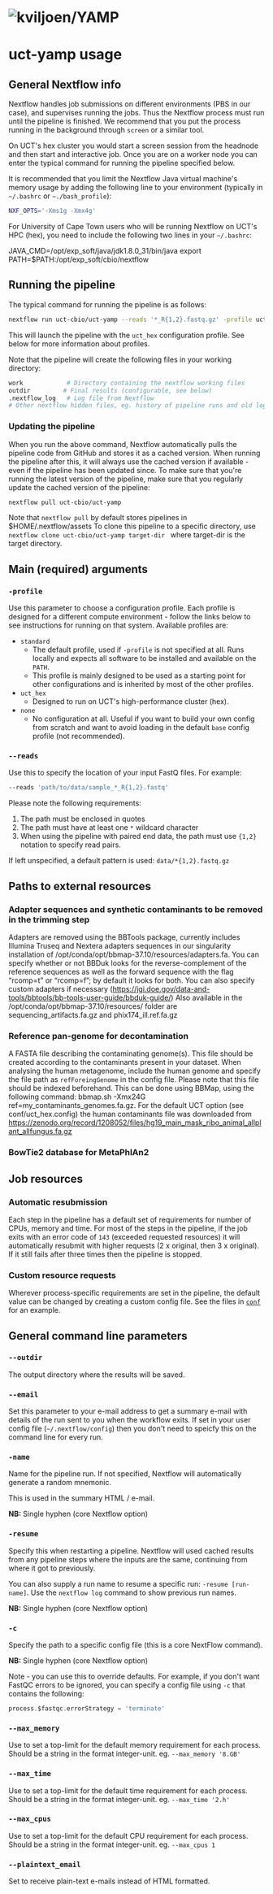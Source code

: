 # ![kviljoen/YAMP](/assets/cbio_logo.png)
# uct-yamp usage

## General Nextflow info
Nextflow handles job submissions on different environments (PBS in our case), and supervises running the jobs. Thus the Nextflow process must run until the pipeline is finished. We recommend that you put the process running in the background through `screen` or a similar tool. 

On UCT's hex cluster you would start a screen session from the headnode and then start and interactive job. Once you are on a worker node you can enter the typical command for running the pipeline specified below.

It is recommended that you limit the Nextflow Java virtual machine's memory usage by adding the following line to your environment (typically in `~/.bashrc` or `~./bash_profile`):

```bash
NXF_OPTS='-Xms1g -Xmx4g'
```
For University of Cape Town users who will be running Nextflow on UCT's HPC (hex), you need to include the following two lines in your `~/.bashrc`:

JAVA_CMD=/opt/exp_soft/java/jdk1.8.0_31/bin/java
export PATH=$PATH:/opt/exp_soft/cbio/nextflow

## Running the pipeline
The typical command for running the pipeline is as follows:
```bash
nextflow run uct-cbio/uct-yamp --reads '*_R{1,2}.fastq.gz' -profile uct_hex
```

This will launch the pipeline with the `uct_hex` configuration profile. See below for more information about profiles.

Note that the pipeline will create the following files in your working directory:

```bash
work            # Directory containing the nextflow working files
outdir         # Final results (configurable, see below)
.nextflow_log   # Log file from Nextflow
# Other nextflow hidden files, eg. history of pipeline runs and old logs.
```

### Updating the pipeline
When you run the above command, Nextflow automatically pulls the pipeline code from GitHub and stores it as a cached version. When running the pipeline after this, it will always use the cached version if available - even if the pipeline has been updated since. To make sure that you're running the latest version of the pipeline, make sure that you regularly update the cached version of the pipeline:

```bash
nextflow pull uct-cbio/uct-yamp
```
Note that `nextflow pull` by default stores pipelines in $HOME/.nextflow/assets To clone this pipeline to a specific directory, use `nextflow clone uct-cbio/uct-yamp target-dir ` where target-dir is the target directory.

## Main (required) arguments

### `-profile`
Use this parameter to choose a configuration profile. Each profile is designed for a different compute environment - follow the links below to see instructions for running on that system. Available profiles are:

* `standard`
    * The default profile, used if `-profile` is not specified at all. Runs locally and expects all software to be installed and available on the `PATH`.
    * This profile is mainly designed to be used as a starting point for other configurations and is inherited by most of the other profiles.
* `uct_hex`
    * Designed to run on UCT's high-performance cluster (hex).
* `none`
    * No configuration at all. Useful if you want to build your own config from scratch and want to avoid loading in the default `base` config profile (not recommended).

### `--reads`
Use this to specify the location of your input FastQ files. For example:

```bash
--reads 'path/to/data/sample_*_R{1,2}.fastq'
```

Please note the following requirements:

1. The path must be enclosed in quotes
2. The path must have at least one `*` wildcard character
3. When using the pipeline with paired end data, the path must use `{1,2}` notation to specify read pairs.

If left unspecified, a default pattern is used: `data/*{1,2}.fastq.gz`

## Paths to external resources
### Adapter sequences and synthetic contaminants to be removed in the trimming step
Adapters are removed using the BBTools package, currently includes Illumina Truseq and Nextera adapters sequences in our singularity installation of /opt/conda/opt/bbmap-37.10/resources/adapters.fa. You can specify whether or not BBDuk looks for the reverse-complement of the reference sequences as well as the forward sequence with the flag “rcomp=t” or “rcomp=f”; by default it looks for both. You can also specify custom adapters if necessary (https://jgi.doe.gov/data-and-tools/bbtools/bb-tools-user-guide/bbduk-guide/)
Also available in the /opt/conda/opt/bbmap-37.10/resources/ folder are sequencing_artifacts.fa.gz and phix174_ill.ref.fa.gz 

### Reference pan-genome for decontamination
A FASTA file describing the contaminating genome(s). This file should be created according to the contaminants present in your dataset. When analysing the human metagenome, include the human genome and specify the file path as `refForeingGenome` in the config file. Please note that this file should be indexed beforehand. This can be done using BBMap, using the following command: bbmap.sh -Xmx24G ref=my_contaminants_genomes.fa.gz. For the default UCT option (see conf/uct_hex.config) the human contaminants file was downloaded from https://zenodo.org/record/1208052/files/hg19_main_mask_ribo_animal_allplant_allfungus.fa.gz

### BowTie2 database for MetaPhlAn2


## Job resources
### Automatic resubmission
Each step in the pipeline has a default set of requirements for number of CPUs, memory and time. For most of the steps in the pipeline, if the job exits with an error code of `143` (exceeded requested resources) it will automatically resubmit with higher requests (2 x original, then 3 x original). If it still fails after three times then the pipeline is stopped.

### Custom resource requests
Wherever process-specific requirements are set in the pipeline, the default value can be changed by creating a custom config file. See the files in [`conf`](../conf) for an example.

## General command line parameters
### `--outdir`
The output directory where the results will be saved.

### `--email`
Set this parameter to your e-mail address to get a summary e-mail with details of the run sent to you when the workflow exits. If set in your user config file (`~/.nextflow/config`) then you don't need to speicfy this on the command line for every run.

### `-name`
Name for the pipeline run. If not specified, Nextflow will automatically generate a random mnemonic.

This is used in the summary HTML / e-mail.

**NB:** Single hyphen (core Nextflow option)

### `-resume`
Specify this when restarting a pipeline. Nextflow will used cached results from any pipeline steps where the inputs are the same, continuing from where it got to previously.

You can also supply a run name to resume a specific run: `-resume [run-name]`. Use the `nextflow log` command to show previous run names.

**NB:** Single hyphen (core Nextflow option)

### `-c`
Specify the path to a specific config file (this is a core NextFlow command).

**NB:** Single hyphen (core Nextflow option)

Note - you can use this to override defaults. For example, if you don't want FastQC errors to be ignored, you can specify a config file using `-c` that contains the following:

```groovy
process.$fastqc.errorStrategy = 'terminate'
```

### `--max_memory`
Use to set a top-limit for the default memory requirement for each process.
Should be a string in the format integer-unit. eg. `--max_memory '8.GB'`

### `--max_time`
Use to set a top-limit for the default time requirement for each process.
Should be a string in the format integer-unit. eg. `--max_time '2.h'`

### `--max_cpus`
Use to set a top-limit for the default CPU requirement for each process.
Should be a string in the format integer-unit. eg. `--max_cpus 1`

### `--plaintext_email`
Set to receive plain-text e-mails instead of HTML formatted.




